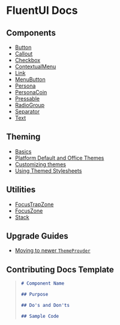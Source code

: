 # FluentUI Docs

## Components

- [Button](./Components/Button.mdx)
- [Callout](./Components/Callout.mdx)
- [Checkbox](./Components/Checkbox.mdx)
- [ContextualMenu](./Components/ContextualMenu.mdx)
- [Link](./Components/Link.mdx)
- [MenuButton](./Components/MenuButton.mdx)
- [Persona](./Components/Persona.mdx)
- [PersonaCoin](./Components/PersonaCoin.mdx)
- [Pressable](./Components/Pressable.mdx)
- [RadioGroup](./Components/RadioGroup.mdx)
- [Separator](./Components/Separator.mdx)
- [Text](./Components/Separator.mdx)

## Theming

- [Basics](./Theming/Basics.md)
- [Platform Default and Office Themes](./Theming/DefaultThemes.md)
- [Customizing themes](./Theming/CustomTheme.md)
- [Using Themed Stylesheets](./Theming/ThemedStylesheet.md)

## Utilities

- [FocusTrapZone](./Utilities/FocusTrapZone.mdx)
- [FocusZone](./Utilities/FocusZone.mdx)
- [Stack](./Utilities/Stack.mdx)

## Upgrade Guides

- [Moving to newer `ThemeProvder`](./UpgradeGuides/ThemeProvder.md)

## Contributing Docs Template

> ```md
> # Component Name
>
> ## Purpose
>
> ## Do's and Don'ts
>
> ## Sample Code
> ```
